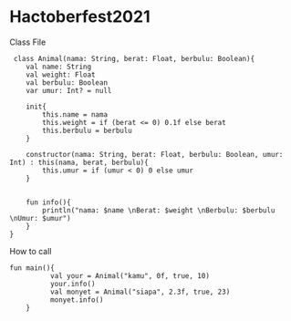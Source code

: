 # Hactoberfest2021
       
Class File    

     class Animal(nama: String, berat: Float, berbulu: Boolean){
        val name: String
        val weight: Float
        val berbulu: Boolean
        var umur: Int? = null
    
        init{
            this.name = nama
            this.weight = if (berat <= 0) 0.1f else berat
            this.berbulu = berbulu
        }

        constructor(nama: String, berat: Float, berbulu: Boolean, umur: Int) : this(nama, berat, berbulu){
            this.umur = if (umur < 0) 0 else umur
        }


        fun info(){
            println("nama: $name \nBerat: $weight \nBerbulu: $berbulu \nUmur: $umur")
        }
    }

How to call

    fun main(){
              val your = Animal("kamu", 0f, true, 10)
              your.info()
              val monyet = Animal("siapa", 2.3f, true, 23)
              monyet.info()
        }
